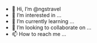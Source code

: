 - 👋 Hi, I’m @ngstravel
- 👀 I’m interested in ...
- 🌱 I’m currently learning ...
- 💞️ I’m looking to collaborate on ...
- 📫 How to reach me ...

<!---
ngstravel/ngstravel is a ✨ special ✨ repository because its `README.md` (this file) appears on your GitHub profile.
You can click the Preview link to take a look at your changes.
--->
